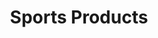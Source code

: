 ---
ee_id: '118'
site: '1'
type: '2'
url: 2011-024-sports-products
title: Sports Products
year: '2011'
display_year: '2011'
medium: Painted bronze, rubber, Oakley M-Frame lenses, and display unit
dims: 74 x 17.75 x 17.75 inches
pitch: ''
ps: ''
live_url: ''
related: ''
youtube: ''
related_code: ''
imgs: sports-products-2011-024-full-database-AR.jpg
subheading: ''
download: ''
add_credit: ''
commission: 'Comissioned by Whitney Museum of American Art, New York, for Cory Arcangel:
  Pro Tools'
layout: things-i-made
---